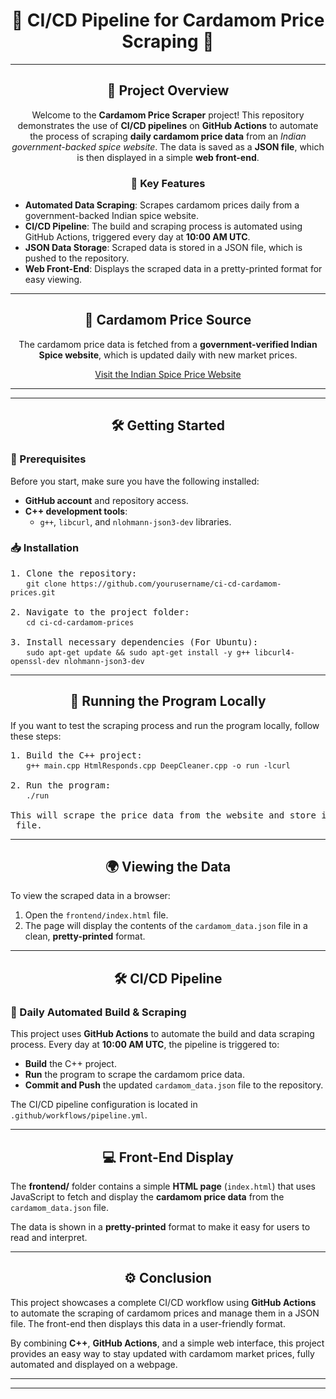<h1 align="center">🍃 CI/CD Pipeline for Cardamom Price Scraping 🍃</h1>

<hr />

<h2 align="center">📖 Project Overview</h2>


<p align="center">
  Welcome to the <strong>Cardamom Price Scraper</strong> project! This repository demonstrates the use of <strong>CI/CD pipelines</strong> on <strong>GitHub Actions</strong> to automate the process of scraping <strong>daily cardamom price data</strong> from an <em>Indian government-backed spice website</em>. The data is saved as a <strong>JSON file</strong>, which is then displayed in a simple <strong>web front-end</strong>.
</p>

<h3 align="center">🌟 Key Features</h3>
<ul>
  <li><strong>Automated Data Scraping</strong>: Scrapes cardamom prices daily from a government-backed Indian spice website.</li>
  <li><strong>CI/CD Pipeline</strong>: The build and scraping process is automated using GitHub Actions, triggered every day at <strong>10:00 AM UTC</strong>.</li>
  <li><strong>JSON Data Storage</strong>: Scraped data is stored in a JSON file, which is pushed to the repository.</li>
  <li><strong>Web Front-End</strong>: Displays the scraped data in a pretty-printed format for easy viewing.</li>
</ul>

<hr />

<h2 align="center">🔗 Cardamom Price Source</h2>

<p align="center">
  The cardamom price data is fetched from a <strong>government-verified Indian Spice website</strong>, which is updated daily with new market prices.
</p>

<p align="center">
  <a href="https://www.indianspices.com/marketing/price/domestic/daily-price.html" target="_blank">
    Visit the Indian Spice Price Website
  </a>
</p>
<hr />


<hr />

<h2 align="center">🛠️ Getting Started</h2>

<h3>🔧 Prerequisites</h3>
<p>Before you start, make sure you have the following installed:</p>
<ul>
  <li><strong>GitHub account</strong> and repository access.</li>
  <li><strong>C++ development tools</strong>:
    <ul>
      <li><code>g++</code>, <code>libcurl</code>, and <code>nlohmann-json3-dev</code> libraries.</li>
    </ul>
  </li>
</ul>

<h3>📥 Installation</h3>

<pre>
1. Clone the repository:
   <code>git clone https://github.com/yourusername/ci-cd-cardamom-prices.git</code>

2. Navigate to the project folder:
   <code>cd ci-cd-cardamom-prices</code>

3. Install necessary dependencies (For Ubuntu):
   <code>sudo apt-get update && sudo apt-get install -y g++ libcurl4-openssl-dev nlohmann-json3-dev</code>
</pre>

<hr />

<h2 align="center">🚀 Running the Program Locally</h2>

<p>If you want to test the scraping process and run the program locally, follow these steps:</p>

<pre>
1. Build the C++ project:
   <code>g++ main.cpp HtmlResponds.cpp DeepCleaner.cpp -o run -lcurl</code>

2. Run the program:
   <code>./run</code>

This will scrape the price data from the website and store it in the <code>cardamom_data.json</code> file.
</pre>

<hr />

<h2 align="center">🌍 Viewing the Data</h2>

<p>To view the scraped data in a browser:</p>
<ol>
  <li>Open the <code>frontend/index.html</code> file.</li>
  <li>The page will display the contents of the <code>cardamom_data.json</code> file in a clean, <strong>pretty-printed</strong> format.</li>
</ol>

<hr />

<h2 align="center">🛠️ CI/CD Pipeline</h2>

<h3>📅 Daily Automated Build & Scraping</h3>

<p>This project uses <strong>GitHub Actions</strong> to automate the build and data scraping process. Every day at <strong>10:00 AM UTC</strong>, the pipeline is triggered to:</p>
<ul>
  <li><strong>Build</strong> the C++ project.</li>
  <li><strong>Run</strong> the program to scrape the cardamom price data.</li>
  <li><strong>Commit and Push</strong> the updated <code>cardamom_data.json</code> file to the repository.</li>
</ul>

<p>The CI/CD pipeline configuration is located in <code>.github/workflows/pipeline.yml</code>.</p>

<hr />

<h2 align="center">💻 Front-End Display</h2>

<p>The <strong>frontend/</strong> folder contains a simple <strong>HTML page</strong> (<code>index.html</code>) that uses JavaScript to fetch and display the <strong>cardamom price data</strong> from the <code>cardamom_data.json</code> file.</p>

<p>The data is shown in a <strong>pretty-printed</strong> format to make it easy for users to read and interpret.</p>

<hr />

<h2 align="center">⚙️ Conclusion</h2>

<p>This project showcases a complete CI/CD workflow using <strong>GitHub Actions</strong> to automate the scraping of cardamom prices and manage them in a JSON file. The front-end then displays this data in a user-friendly format.</p>

<p>By combining <strong>C++</strong>, <strong>GitHub Actions</strong>, and a simple web interface, this project provides an easy way to stay updated with cardamom market prices, fully automated and displayed on a webpage.</p>

<hr />



---

